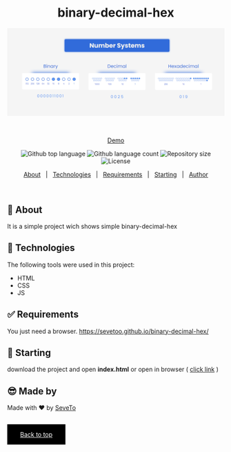 <div align="center" id="top"> 
  
<h1 align="center">binary-decimal-hex</h1>
  <a target="_blank" href="https://sevetoo.github.io/binary-decimal-hex/">
  <img src="./preview.png" alt="binary-decimal-hex" />
  </a>

&#xa0;

<a target="_blank" href="https://sevetoo.github.io/binary-decimal-hex/">Demo</a>

</div>

<p align="center">
  <img alt="Github top language" src="https://img.shields.io/github/languages/top/SeveToo/binary-decimal-hex?color=56BEB8">

  <img alt="Github language count" src="https://img.shields.io/github/languages/count/SeveToo/binary-decimal-hex?color=56BEB8">

  <img alt="Repository size" src="https://img.shields.io/github/repo-size/SeveToo/binary-decimal-hex?color=56BEB8">

  <img alt="License" src="https://img.shields.io/github/license/SeveToo/binary-decimal-hex?color=56BEB8">
</p>

<p align="center">
  <a href="#dart-about">About</a> &#xa0; | &#xa0; 
  <!-- <a href="#sparkles-features">Features</a> &#xa0; | &#xa0; -->
  <a href="#rocket-technologies">Technologies</a> &#xa0; | &#xa0;
  <a href="#white_check_mark-requirements">Requirements</a> &#xa0; | &#xa0;
  <a href="#checkered_flag-starting">Starting</a> &#xa0; | &#xa0;
  <a href="https://github.com/SeveToo" target="_blank">Author</a>
</p>

<br>

## :dart: About

<!-- Make some description to me -->

It is a simple project wich shows simple binary-decimal-hex

<!-- ## :sparkles: Features
:heavy_check_mark: You can set interval between rounds \
:heavy_check_mark: You see how many correct and wrong answers you get\ -->

## :rocket: Technologies

The following tools were used in this project:

- HTML
- CSS
- JS

## :white_check_mark: Requirements

You just need a browser.
https://sevetoo.github.io/binary-decimal-hex/

## :checkered_flag: Starting

download the project and open **index.html**
or open in browser ( <a href="https://sevetoo.github.io/binary-decimal-hex/" >click link</a> )

## 😎 Made by

Made with ❤ by <a href="https://github.com/SeveToo" target="_blank">SeveTo</a>

&#xa0;

<a href="#top" style="color: #fff; background: black; padding: 15px 30px">Back to top</a>
